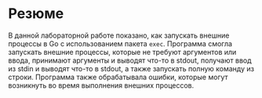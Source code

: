 # Резюме

В данной лабораторной работе показано, как запускать внешние процессы в Go с использованием пакета `exec`. Программа смогла запускать внешние процессы, которые не требуют аргументов или ввода, принимают аргументы и выводят что-то в stdout, получают ввод из stdin и выводят что-то в stdout, а также запускать полную команду из строки. Программа также обрабатывала ошибки, которые могут возникнуть во время выполнения внешних процессов.

